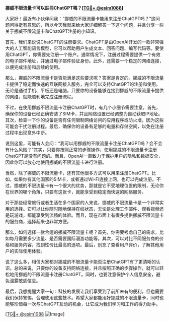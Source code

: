 **挪威不限流量卡可以註冊ChatGPT嗎？[[TG💪+ @esim1088](https://t.me/s/esim1088)]**

大家好！最近有小伙伴问我：“挪威的不限流量卡能用来注册ChatGPT吗？”这问题问得挺有意思的，所以今天我就来给大家详细解答一下这个问题，并且分享一些关于挪威不限流量卡和ChatGPT注册的小知识。

首先，我们来说说ChatGPT的注册要求。ChatGPT是由OpenAI开发的一款非常强大的人工智能语言模型，它可以帮助用户生成文本、回答问题、编写代码等。要使用ChatGPT，你需要先注册一个账户。通常情况下，注册过程需要提供一个有效的电子邮件地址，并通过电子邮件验证身份。此外，还需要一个稳定的网络连接，以便完成注册和后续的使用。

那么，挪威的不限流量卡是否能满足这些要求呢？答案是肯定的。挪威的不限流量卡提供了稳定而快速的互联网接入服务，完全可以支持ChatGPT的注册和使用。无论是通过手机、平板还是电脑，只要你的设备能够连接到挪威的不限流量卡提供的网络，就能顺利地完成注册流程。

不过，在使用挪威不限流量卡注册ChatGPT时，有几个小细节需要注意。首先，确保你的设备已经正确安装了SIM卡，并且网络设置已经调整为自动获取IP地址。其次，检查一下你的设备是否有任何限制网络访问的应用程序或防火墙，因为这些可能会干扰注册过程。最后，确保你的设备有足够的电量和存储空间，以免在注册过程中出现意外中断。

说到这里，可能有人会问：“我可以用挪威的不限流量卡注册ChatGPT吗？会不会有什么风险？”其实，只要你按照正常的步骤操作，使用挪威的不限流量卡注册ChatGPT是没有问题的。而且，OpenAI一直致力于保护用户的隐私和数据安全，因此你可以放心地使用挪威的不限流量卡进行注册。

当然，除了挪威的不限流量卡，还有其他很多方式可以用来注册ChatGPT。比如，如果你有其他国家的SIM卡，或者通过Wi-Fi连接上网，也可以完成注册。不过，挪威的不限流量卡有一个很大的优势，那就是它不受地理位置的限制，无论你在世界的哪个角落，只要有这张卡，就能享受到稳定而快速的网络服务。

对于那些经常旅行或者生活在多个国家的人来说，挪威的不限流量卡是一个非常实用的选择。它可以让你随时随地保持在线状态，无论是处理工作邮件、观看视频还是玩游戏，都能享受到流畅的体验。而且，现在市面上有很多提供挪威不限流量卡的服务商，选择起来也非常方便。

那么，如何选择一款合适的挪威不限流量卡呢？首先，你需要考虑自己的需求，比如每月需要多少流量、是否需要国际漫游功能等。其次，可以对比不同服务商的价格和服务内容，找到性价比最高的选项。最后，别忘了查看用户评价，了解其他用户的实际使用体验。

说了这么多，相信大家都对挪威的不限流量卡能否注册ChatGPT有了更清晰的认识。总的来说，只要你的设备支持网络连接，并且按照正确的步骤操作，就可以轻松地用挪威的不限流量卡注册ChatGPT。同时，也要注意保护个人信息安全，避免泄露敏感信息。

最后，我想提醒大家一句：科技的发展让我们享受到了前所未有的便利，但也需要我们保持警惕，合理使用这些技术。希望大家都能用好挪威的不限流量卡，同时也能够珍惜每一次与ChatGPT互动的机会，让它成为我们学习和工作的得力助手。

[[TG💪+ @esim1088](https://t.me/s/esim1088) ![Image](https://i.postimg.cc/4NQfJmqS/Snipaste-2025-05-13-00-14-12.png)]